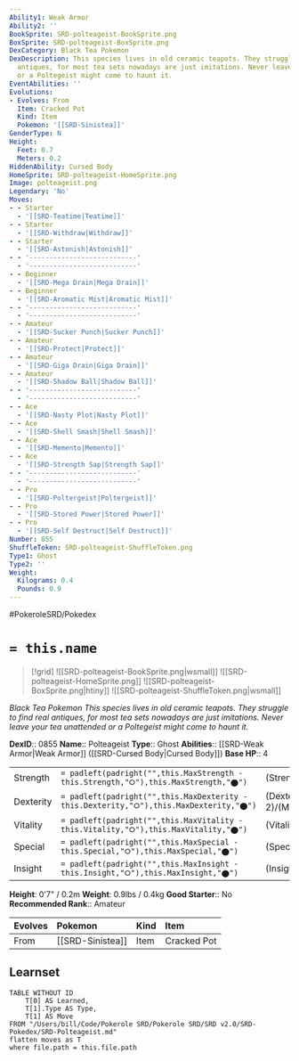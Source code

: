 ```yaml
---
Ability1: Weak Armor
Ability2: ''
BookSprite: SRD-polteageist-BookSprite.png
BoxSprite: SRD-polteageist-BoxSprite.png
DexCategory: Black Tea Pokemon
DexDescription: This species lives in old ceramic teapots. They struggle to find real
  antiques, for most tea sets nowadays are just imitations. Never leave your tea unattended
  or a Poltegeist might come to haunt it.
EventAbilities: ''
Evolutions:
- Evolves: From
  Item: Cracked Pot
  Kind: Item
  Pokemon: '[[SRD-Sinistea]]'
GenderType: N
Height:
  Feet: 0.7
  Meters: 0.2
HiddenAbility: Cursed Body
HomeSprite: SRD-polteageist-HomeSprite.png
Image: polteageist.png
Legendary: 'No'
Moves:
- - Starter
  - '[[SRD-Teatime|Teatime]]'
- - Starter
  - '[[SRD-Withdraw|Withdraw]]'
- - Starter
  - '[[SRD-Astonish|Astonish]]'
- - '---------------------------'
  - '---------------------------'
- - Beginner
  - '[[SRD-Mega Drain|Mega Drain]]'
- - Beginner
  - '[[SRD-Aromatic Mist|Aromatic Mist]]'
- - '---------------------------'
  - '---------------------------'
- - Amateur
  - '[[SRD-Sucker Punch|Sucker Punch]]'
- - Amateur
  - '[[SRD-Protect|Protect]]'
- - Amateur
  - '[[SRD-Giga Drain|Giga Drain]]'
- - Amateur
  - '[[SRD-Shadow Ball|Shadow Ball]]'
- - '---------------------------'
  - '---------------------------'
- - Ace
  - '[[SRD-Nasty Plot|Nasty Plot]]'
- - Ace
  - '[[SRD-Shell Smash|Shell Smash]]'
- - Ace
  - '[[SRD-Memento|Memento]]'
- - Ace
  - '[[SRD-Strength Sap|Strength Sap]]'
- - '---------------------------'
  - '---------------------------'
- - Pro
  - '[[SRD-Poltergeist|Poltergeist]]'
- - Pro
  - '[[SRD-Stored Power|Stored Power]]'
- - Pro
  - '[[SRD-Self Destruct|Self Destruct]]'
Number: 855
ShuffleToken: SRD-polteageist-ShuffleToken.png
Type1: Ghost
Type2: ''
Weight:
  Kilograms: 0.4
  Pounds: 0.9
---
```


#PokeroleSRD/Pokedex

# `= this.name`

> [!grid]
> ![[SRD-polteageist-BookSprite.png|wsmall]]
> ![[SRD-polteageist-HomeSprite.png]]
> ![[SRD-polteageist-BoxSprite.png|htiny]]
> ![[SRD-polteageist-ShuffleToken.png|wsmall]]


*Black Tea Pokemon*
*This species lives in old ceramic teapots. They struggle to find real antiques, for most tea sets nowadays are just imitations. Never leave your tea unattended or a Poltegeist might come to haunt it.*

**DexID**:: 0855
**Name**:: Polteageist
**Type**:: Ghost
**Abilities**:: [[SRD-Weak Armor|Weak Armor]] ([[SRD-Cursed Body|Cursed Body]])
**Base HP**:: 4

|           |                                                                                        |                                          |
| --------- | -------------------------------------------------------------------------------------- | ---------------------------------------- |
| Strength  | `= padleft(padright("",this.MaxStrength - this.Strength,"⭘"),this.MaxStrength,"⬤")`    | (Strength::2)/(MaxStrength::4)   |
| Dexterity | `= padleft(padright("",this.MaxDexterity - this.Dexterity,"⭘"),this.MaxDexterity,"⬤")` | (Dexterity:: 2)/(MaxDexterity::5) |
| Vitality  | `= padleft(padright("",this.MaxVitality - this.Vitality,"⭘"),this.MaxVitality,"⬤")`    | (Vitality::2)/(MaxVitality::4)   |
| Special   | `= padleft(padright("",this.MaxSpecial - this.Special,"⭘"),this.MaxSpecial,"⬤")`       | (Special::3)/(MaxSpecial::7)     |
| Insight   | `= padleft(padright("",this.MaxInsight - this.Insight,"⭘"),this.MaxInsight,"⬤")`       | (Insight::3)/(MaxInsight::6)     |

**Height**: 0'7" / 0.2m
**Weight**: 0.9lbs / 0.4kg
**Good Starter**:: No
**Recommended Rank**:: Amateur

| Evolves   | Pokemon          | Kind   | Item        |
|:----------|:-----------------|:-------|:------------|
| From      | [[SRD-Sinistea]] | Item   | Cracked Pot |

## Learnset

```dataview
TABLE WITHOUT ID
    T[0] AS Learned,
    T[1].Type AS Type,
    T[1] AS Move
FROM "/Users/bill/Code/Pokerole SRD/Pokerole SRD/SRD v2.0/SRD-Pokedex/SRD-Polteageist.md"
flatten moves as T
where file.path = this.file.path
```
